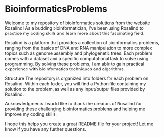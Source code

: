 # BioinformaticsProblems
Welcome to my repository of bioinformatics solutions from the website Rosalind! As a budding bioinformatician, I've been using Rosalind to practice my coding skills and learn more about this fascinating field.

Rosalind is a platform that provides a collection of bioinformatics problems, ranging from the basics of DNA and RNA manipulation to more complex topics such as genome assembly and phylogenetic trees. Each problem comes with a dataset and a specific computational task to solve using programming. By solving these problems, I am able to gain practical experience with bioinformatics techniques and algorithms.

Structure
The repository is organized into folders for each problem on Rosalind. Within each folder, you will find a Python file containing my solution to the problem, as well as any input/output files provided by Rosalind.

Acknowledgments
I would like to thank the creators of Rosalind for providing these challenging bioinformatics problems and helping me improve my coding skills.

I hope this helps you create a great README file for your project! Let me know if you have any further questions.
